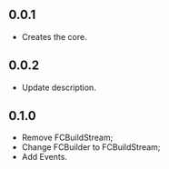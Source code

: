 ## 0.0.1

* Creates the core.

## 0.0.2

* Update description.

## 0.1.0

* Remove FCBuildStream;
* Change FCBuilder to FCBuildStream;
* Add Events.